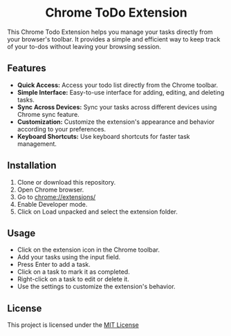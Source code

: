 <h1 align="center"> Chrome ToDo Extension</h1>
This Chrome Todo Extension helps you manage your tasks directly from your browser's toolbar. It provides a simple and efficient way to keep track of your to-dos without leaving your browsing session.

## Features
* __Quick Access:__ Access your todo list directly from the Chrome toolbar.
* __Simple Interface:__ Easy-to-use interface for adding, editing, and deleting tasks.
* __Sync Across Devices:__ Sync your tasks across different devices using Chrome sync feature.
* __Customization:__ Customize the extension's appearance and behavior according to your preferences.
* __Keyboard Shortcuts:__ Use keyboard shortcuts for faster task management.

## Installation
1. Clone or download this repository.
2. Open Chrome browser.
3. Go to [chrome://extensions/](chrome://extensions/)
4. Enable Developer mode.
5. Click on Load unpacked and select the extension folder.

## Usage
* Click on the extension icon in the Chrome toolbar.
* Add your tasks using the input field.
* Press Enter to add a task.
* Click on a task to mark it as completed.
* Right-click on a task to edit or delete it.
* Use the settings to customize the extension's behavior.

## License
This project is licensed under the [MIT License](./LICENSE)